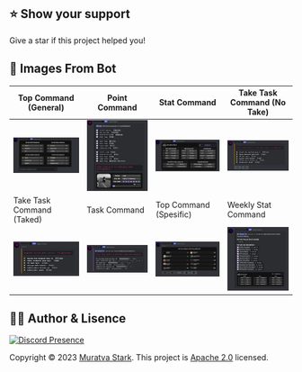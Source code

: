 ## ⭐️ Show your support

Give a star if this project helped you!

## 🍭 Images From Bot

| Top Command (General) | Point Command | Stat Command | Take Task Command (No Take) |
| ----- | ----- | ----- | ----- |
| <img src="./images/general-top-command.png" />  | <img src="./images/point-command.png" /> | <img src="./images/stat-command.png" /> | <img src="./images/take-task-command.png" /> |
| Take Task Command (Taked) | Task Command | Top Command (Spesific)  | Weekly Stat Command |
| <img src="./images/taked-task-command.png" /> | <img src="./images/task-command.png" /> | <img src="./images/top-spesific-command.png" /> | <img src="./images/weekly-command.png" /> |

## 🐻‍❄️ Author & Lisence

[![Discord Presence](https://lanyard.cnrad.dev/api/1158396365701910588?hideActivity=true)](https://discord.com/users/1158396365701910588)

Copyright © 2023 [Muratva Stark](https://github.com/muratvastark). This project is [Apache 2.0](https://github.com/muratvastark/eternal-darkness/blob/main/LICENSE) licensed.
